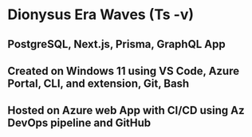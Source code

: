 
# Dionysus Era Waves (Ts -v)

## PostgreSQL, Next.js, Prisma, GraphQL App

## Created on Windows 11 using VS Code, Azure Portal, CLI, and extension, Git, Bash

## Hosted on Azure web App with CI/CD using Az DevOps pipeline and GitHub
